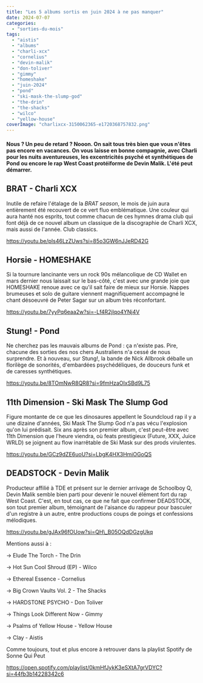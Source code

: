 ```yaml
---
title: "Les 5 albums sortis en juin 2024 à ne pas manquer"
date: 2024-07-07
categories: 
  - "sorties-du-mois"
tags: 
  - "aistis"
  - "albums"
  - "charli-xcx"
  - "cornelius"
  - "devin-malik"
  - "don-toliver"
  - "gimmy"
  - "homeshake"
  - "juin-2024"
  - "pond"
  - "ski-mask-the-slump-god"
  - "the-drin"
  - "the-shacks"
  - "wilco"
  - "yellow-house"
coverImage: "charlixcx-3150062365-e1720368757832.png"
---
```


#### Nous ? Un peu de retard ? Nooon. On sait tous très bien que vous n'êtes pas encore en vacances. On vous laisse en bonne compagnie, avec Charli pour les nuits aventureuses, les excentricités psyché et synthétiques de Pond ou encore le rap West Coast protéiforme de Devin Malik. L'été peut démarrer.

<!--more-->

## BRAT - Charli XCX

Inutile de refaire l'étalage de la _BRAT season_, le mois de juin aura entièrement été recouvert de ce vert fluo emblématique. Une couleur qui aura hanté nos esprits, tout comme chacun de ces hymnes drama club qui font déjà de ce nouvel album un classique de la discographie de Charli XCX, mais aussi de l'année. Club classics.

https://youtu.be/pIs46LzZUws?si=85o3GW6nJJeRD42G

## Horsie - HOMESHAKE

Si la tournure lancinante vers un rock 90s mélancolique de CD Wallet en mars dernier nous laissait sur le bas-côté, c'est avec une grande joie que HOMESHAKE renoue avec ce qu'il sait faire de mieux sur Horsie. Nappes brumeuses et solo de guitare viennent magnifiquement accompagné le chant désoeuvré de Peter Sagar sur un album très réconfortant.

https://youtu.be/7yyPq6eaa2w?si=-Lf4R2jlqo4YNj4V

## Stung! - Pond

Ne cherchez pas les mauvais albums de Pond : ça n'existe pas. Pire, chacune des sorties des nos chers Australiens n'a cessé de nous surprendre. Et à nouveau, sur Stung!, la bande de Nick Allbrook déballe un florilège de sonorités, d'embardées psychédéliques, de douceurs funk et de caresses synthétiques.

https://youtu.be/8TOmNwR8QR8?si=9fmHzaOIxSBd9L75

## 11th Dimension - Ski Mask The Slump God

Figure montante de ce que les dinosaures appellent le Soundcloud rap il y a une dizaine d'années, Ski Mask The Slump God n'a pas vécu l'explosion qu'on lui prédisait. Six ans après son premier album, c'est peut-être avec 11th Dimension que l'heure viendra, où feats prestigieux (Future, XXX, Juice WRLD) se joignent au flow inarrêtable de Ski Mask sur des prods virulentes.

https://youtu.be/GCz9dZE6uoU?si=LbgK4HX3HmiOGoQS

## DEADSTOCK - Devin Malik

Producteur affilié à TDE et présent sur le dernier arrivage de Schoolboy Q, Devin Malik semble bien parti pour devenir le nouvel élément fort du rap West Coast. C'est, en tout cas, ce que ne fait que confirmer DEADSTOCK, son tout premier album, témoignant de l'aisance du rappeur pour basculer d'un registre à un autre, entre productions coups de poings et confessions mélodiques.

https://youtu.be/gJAx96fOUow?si=QH\_B05OQdDGzgUkq

Mentions aussi à :

\-> Elude The Torch - The Drin

\-> Hot Sun Cool Shroud (EP) - Wilco

\-> Ethereal Essence - Cornelius

\-> Big Crown Vaults Vol. 2 - The Shacks

\-> HARDSTONE PSYCHO - Don Toliver

\-> Things Look Different Now - Gimmy

\-> Psalms of Yellow House - Yellow House

\-> Clay - Aistis

Comme toujours, tout et plus encore à retrouver dans la playlist Spotify de Sonne Qui Peut

https://open.spotify.com/playlist/0kmHfJykK3eSXtA7grVDYC?si=44fb3b14228342c6
